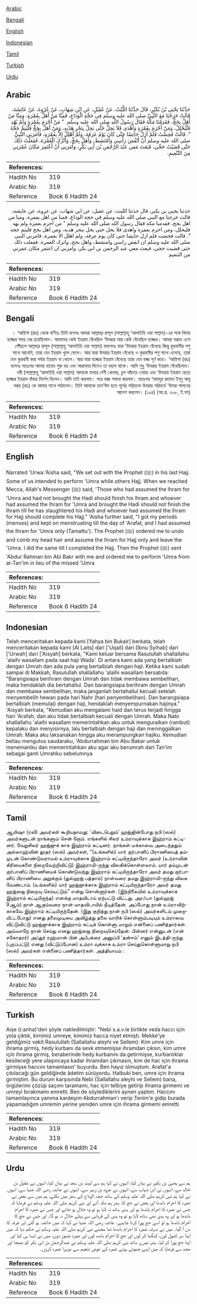[Arabic](#arabic)

[Bengali](#bengali)

[English](#english)

[Indonesian](#indonesian)

[Tamil](#tamil)

[Turkish](#turkish)

[Urdu](#urdu)

## Arabic


<div dir="rtl" lang="ar" style={{fontSize:'larger',backgroundColor:'#f8f9fa',padding:20}}>
حَدَّثَنَا يَحْيَى بْنُ بُكَيْرٍ، قَالَ حَدَّثَنَا اللَّيْثُ، عَنْ عُقَيْلٍ، عَنِ ابْنِ شِهَابٍ، عَنْ عُرْوَةَ، عَنْ عَائِشَةَ، قَالَتْ خَرَجْنَا مَعَ النَّبِيِّ صلى الله عليه وسلم فِي حَجَّةِ الْوَدَاعِ، فَمِنَّا مَنْ أَهَلَّ بِعُمْرَةٍ، وَمِنَّا مَنْ أَهَلَّ بِحَجٍّ، فَقَدِمْنَا مَكَّةَ فَقَالَ رَسُولُ اللَّهِ صلى الله عليه وسلم ‏ "‏ مَنْ أَحْرَمَ بِعُمْرَةٍ وَلَمْ يُهْدِ فَلْيُحْلِلْ، وَمَنْ أَحْرَمَ بِعُمْرَةٍ وَأَهْدَى فَلاَ يَحِلُّ حَتَّى يَحِلَّ بِنَحْرِ هَدْيِهِ، وَمَنْ أَهَلَّ بِحَجٍّ فَلْيُتِمَّ حَجَّهُ ‏"‏‏.‏ قَالَتْ فَحِضْتُ فَلَمْ أَزَلْ حَائِضًا حَتَّى كَانَ يَوْمُ عَرَفَةَ، وَلَمْ أُهْلِلْ إِلاَّ بِعُمْرَةٍ، فَأَمَرَنِي النَّبِيُّ صلى الله عليه وسلم أَنْ أَنْقُضَ رَأْسِي وَأَمْتَشِطَ، وَأُهِلَّ بِحَجٍّ، وَأَتْرُكَ الْعُمْرَةَ، فَفَعَلْتُ ذَلِكَ حَتَّى قَضَيْتُ حَجِّي، فَبَعَثَ مَعِي عَبْدَ الرَّحْمَنِ بْنَ أَبِي بَكْرٍ، وَأَمَرَنِي أَنْ أَعْتَمِرَ مَكَانَ عُمْرَتِي مِنَ التَّنْعِيمِ‏.‏
</div>
<div style={{backgroundColor:'#f8f9fa',padding:20, marginBottom: 10}}><table> <thead> <tr> <th>References:</th> <th></th> </tr> </thead> <tbody><tr><td>Hadith No</td><td>319</td></tr><tr><td>Arabic No</td><td>319</td></tr><tr><td>Reference</td><td>Book 6 Hadith 24</td></tr></tbody></table></div>


<div dir="rtl" lang="ar" style={{fontSize:'larger',backgroundColor:'#f8f9fa',padding:20}}>
حدثنا يحيى بن بكير، قال حدثنا الليث، عن عقيل، عن ابن شهاب، عن عروة، عن عايشة، قالت خرجنا مع النبي صلى الله عليه وسلم في حجة الوداع، فمنا من اهل بعمرة، ومنا من اهل بحج، فقدمنا مكة فقال رسول الله صلى الله عليه وسلم " من احرم بعمرة ولم يهد فليحلل، ومن احرم بعمرة واهدى فلا يحل حتى يحل بنحر هديه، ومن اهل بحج فليتم حجه ". قالت فحضت فلم ازل حايضا حتى كان يوم عرفة، ولم اهلل الا بعمرة، فامرني النبي صلى الله عليه وسلم ان انقض راسي وامتشط، واهل بحج، واترك العمرة، ففعلت ذلك حتى قضيت حجي، فبعث معي عبد الرحمن بن ابي بكر، وامرني ان اعتمر مكان عمرتي من التنعيم
</div>
<div style={{backgroundColor:'#f8f9fa',padding:20, marginBottom: 10}}><table> <thead> <tr> <th>References:</th> <th></th> </tr> </thead> <tbody><tr><td>Hadith No</td><td>319</td></tr><tr><td>Arabic No</td><td>319</td></tr><tr><td>Reference</td><td>Book 6 Hadith 24</td></tr></tbody></table></div>

## Bengali


<div dir="rtl" lang="bn" style={{fontSize:'larger',backgroundColor:'#f8f9fa',padding:20}}>
। ‘আয়িশা (রাঃ) থেকে বর্ণিতঃ তিনি বলেনঃ আমরা আল্লাহ্‌র রাসূল (সাল্লাল্লাহু ‘আলাইহি ওয়া সাল্লাম)-এর সঙ্গে বিদায় হজ্জের সময় বের হয়েছিলাম। আমাদের কেউ ইহরাম বেঁধেছিল ‘উমরার আর কেউ বেঁধেছিল হজ্জের। আমরা মক্কায় এসে পৌঁছলে আল্লাহ্‌র রাসূল (সাল্লাল্লাহু ‘আলাইহি ওয়া সাল্লাম) বললেনঃ যারা ‘উমরার ইহরাম বেঁধেছে কিন্তু কুরবানীর পশু সাথে আনেনি, তারা যেন ইহরাম খুলে ফেলে। আর যারা উমরার ইহরাম বেঁধেছে ও কুরবানীর পশু সাথে এনেছে, তারা যেন কুরবানী করা পর্যন্ত ইহরাম না খোলে। আর যারা হজ্জের ইহরাম বেঁধেছে তারা যেন হজ্জ পূর্ণ করে। ‘আয়িশা (রাঃ) বলেনঃ অতঃপর আমার হায়েয শুরু হয় এবং আরাফার দিনেও তা বহাল থাকে। আমি শুধু ‘উমরার ইহরাম বেঁধেছিলাম। নবী (সাল্লাল্লাহু ‘আলাইহি ওয়া সাল্লাম) আমাকে মাথার বেণী খোলার, চুল আঁচড়ে নেয়ার এবং ‘উমরার ইহরাম ছেড়ে হজ্জের ইহরাম বাঁধার নির্দেশ দিলেন। আমি তাই করলাম। পরে হজ্জ সমাধা করলাম। অতঃপর ‘আবদুর রহমান ইব্‌নু আবূ বক্‌র (রাঃ) কে আমার সাথে পাঠালেন। তিনি আমাকে তান’ঈম হতে পূর্বের পরিত্যক্ত উমরার পরিবর্তে ‘উমরা পালনের আদেশ করলেন। (১৯৪) (আ.প্র. ৩০৮, ই.ফা)
</div>
<div style={{backgroundColor:'#f8f9fa',padding:20, marginBottom: 10}}><table> <thead> <tr> <th>References:</th> <th></th> </tr> </thead> <tbody><tr><td>Hadith No</td><td>319</td></tr><tr><td>Arabic No</td><td>319</td></tr><tr><td>Reference</td><td>Book 6 Hadith 24</td></tr></tbody></table></div>

## English


<div dir="ltr" lang="en" style={{fontSize:'larger',backgroundColor:'#f8f9fa',padding:20}}>
Narrated 'Urwa:'Aisha said, "We set out with the Prophet (ﷺ) in his last Hajj. Some of us intended to perform 'Umra while others Hajj. When we reached Mecca, Allah's Messenger (ﷺ) said, 'Those who had assumed the lhram for 'Umra and had not brought the Hadi should finish his lhram and whoever had assumed the Ihram for 'Umra and brought the Hadi should not finish the Ihram till he has slaughtered his Hadi and whoever had assumed the lhram for Hajj should complete his Hajj." 'Aisha further said, "I got my periods (menses) and kept on menstruating till the day of 'Arafat, and I had assumed the Ihram for 'Umra only (Tamattu'). The Prophet (ﷺ) ordered me to undo and comb my head hair and assume the lhram for Hajj only and leave the 'Umra. I did the same till I completed the Hajj. Then the Prophet (ﷺ) sent 'Abdur Rahman bin Abi Bakr with me and ordered me to perform 'Umra from at-Tan'im in lieu of the missed 'Umra
</div>
<div style={{backgroundColor:'#f8f9fa',padding:20, marginBottom: 10}}><table> <thead> <tr> <th>References:</th> <th></th> </tr> </thead> <tbody><tr><td>Hadith No</td><td>319</td></tr><tr><td>Arabic No</td><td>319</td></tr><tr><td>Reference</td><td>Book 6 Hadith 24</td></tr></tbody></table></div>

## Indonesian


<div dir="ltr" lang="id" style={{fontSize:'larger',backgroundColor:'#f8f9fa',padding:20}}>
Telah menceritakan kepada kami [Yahya bin Bukair] berkata, telah menceritakan kepada kami [Al Laits] dari ['Uqail] dari [Ibnu Syihab] dari ['Urwah] dari ['Aisyah] berkata, "Kami keluar bersama Rasulullah shallallahu 'alaihi wasallam pada saat haji Wada'. Di antara kami ada yang bertalbiah dengan Umrah dan ada pula yang bertalbiah dengan haji. Ketika kami sudah sampai di Makkah, Rasulullah shallallahu 'alaihi wasallam bersabda: "Barangsiapa berihram dengan Umrah dan tidak membawa sembelihan, maka hendaklah dia bertahallul. Dan barangsiapa berihram dengan Umrah dan membawa sembelihan, maka janganlah bertahallul kecuali setelah menyembelih hewan pada hari Nahr (hari penyembelihan). Dan barangsiapa bertalbiah (memulai) dengan haji, hendaklah menyempurnakan hajinya." 'Aisyah berkata, "Kemudian aku mengalami haid dan terus terjadi hingga hari 'Arafah, dan aku tidak bertalbiah kecuali dengan Umrah. Maka Nabi shallallahu 'alaihi wasallam memerintahkan aku untuk menguraikan (rambut) kepalaku dan menyisirnya, lalu bertalbiah dengan haji dan meninggalkan Umrah. Maka aku laksanakan hingga aku merampungkan hajiku. Kemudian beliau mengutus saudaraku, 'Abdurrahman bin Abu Bakar untuk menemaniku dan memerintahkan aku agar aku berumrah dari Tan'im sebagai ganti Umrahku sebelumnya
</div>
<div style={{backgroundColor:'#f8f9fa',padding:20, marginBottom: 10}}><table> <thead> <tr> <th>References:</th> <th></th> </tr> </thead> <tbody><tr><td>Hadith No</td><td>319</td></tr><tr><td>Arabic No</td><td>319</td></tr><tr><td>Reference</td><td>Book 6 Hadith 24</td></tr></tbody></table></div>

## Tamil


<div dir="ltr" lang="ta" style={{fontSize:'larger',backgroundColor:'#f8f9fa',padding:20}}>
ஆயிஷா (ரலி) அவர்கள் கூறியதாவது: ‘விடைபெறும்’ ஹஜ்ஜின்போது நபி (ஸல்) அவர்களுடன் நாங்களும் சென் றோம். எங்களில் சிலர் உம்ராவுக்காக இஹ்ராம் கட்டினர். வேறுசிலர் ஹஜ்ஜுக் காக இஹ்ராம் கட்டினர். நாங்கள் மக்காவை அடைந்ததும் அல்லாஹ்வின் தூதர் (ஸல்) அவர்கள், “(உங்களில்) யார் குர்பானிப் பிராணியைத் தம்முடன் கொண்டுவராமல் உம்ராவுக்காக இஹ்ராம் கட்டியிருந்தாரோ அவர் (உம்ராவின் கிரியைகளை நிறைவேற்றிவிட்டு) இஹ்ராமி-ருந்து விலகிக்கொள்ளலாம். யார் தம்முடன் குர்பானிப் பிராணியைக் கொண்டுவந்து இஹ்ராம் கட்டியிருந்தாரோ அவர் தமது குர்பானிப் பிராணியை அறுக்கும் (துல்ஹஜ் பத்தாம்) நாள்வரை தமது இஹ்ராமி-ருந்து விலக வேண்டாம். (உங்களில்) யார் ஹஜ்ஜுக்காக இஹ்ராம் கட்டியிருந்தாரோ அவர் தமது ஹஜ்ஜை நிறைவு செய்யட்டும்” என்று சொன்னார்கள். (இந்நிலையில் உம்ராவுக்காக இஹ்ராம் கட்டியிருந்த) எனக்கு மாதவிடாய் ஏற்பட்டு விட்டது. அரஃபா (துல்ஹஜ் 9ஆம்) நாள் ஆகும்வரை நான் மாதவிடாயில் நீடித்தேன். அப்போது நான் உம்ராவிற்காகவே இஹ்ராம் கட்டியிருந்தேன். (இது குறித்து நான் நபி (ஸல்) அவர்களிடம் முறையிட்டபோது) எனது தலைமுடியை அவிழ்த்து தலை வாரிக் கொள்ளும்படியும் உம்ராவை விட்டுவிட்டு ஹஜ்ஜுக்காக இஹ்ராம் கட்டிக் கொள்ளு மாறும் என்னைப் பணித்தார்கள். அவ்வாறே நான் செய்து எனது ஹஜ்ஜை நிறைவுசெய்தேன். பின்னர் என்னுடன் (என் சகோதரர்) அப்துர் ரஹ்மான் பின் அபீபக்ரை அனுப்பி ‘தன்ஈம்’ எனும் இடத்தி-ருந்து (புறப்பட்டு) எனது (விட்டுப்போன) உம்ரா வுக்காக உம்ரா செய்துகொள்ளுமாறு நபி (ஸல்) அவர்கள் என்னைப் பணித்தார்கள். அத்தியாயம் :
</div>
<div style={{backgroundColor:'#f8f9fa',padding:20, marginBottom: 10}}><table> <thead> <tr> <th>References:</th> <th></th> </tr> </thead> <tbody><tr><td>Hadith No</td><td>319</td></tr><tr><td>Arabic No</td><td>319</td></tr><tr><td>Reference</td><td>Book 6 Hadith 24</td></tr></tbody></table></div>

## Turkish


<div dir="ltr" lang="tr" style={{fontSize:'larger',backgroundColor:'#f8f9fa',padding:20}}>
Aişe (r.anha)'den şöyle nakledilmiştir: "Nebi s.a.v.le birlikte veda haccı için yola çıktık, kimimiz umreye, kimimiz hacca niyet etmişti. Mekke'ye geldiğimiz vakit Rasulullah (Sallallahu aleyhi ve Sellem): Kim umre için ihrama girmiş, hedy kurbanı da sevk etmemişse ihramdan çıksın, kim umre için ihrama girmiş, beraberinde hedy kurbanını da getirmişse, kurbanlıklar kesileceği yere ulaşıncaya kadar ihramdan çıkmasın, kim de hac için ihrama girmişse haccını tamamlasın' buyurdu. Ben hayız olmuştum. Arafat'a çıkılacağı gün geldiğinde âdetim sürüyordu. Halbuki ben, umre için ihrama girmiştim. Bu durum karşısında Nebi (Sallallahu aleyhi ve Sellem) bana, örgülerimi çözüp saçımı taramamı, hac için telbiye getirip ihrama girmemi ve umreyi bırakmamı emretti. Ben de söylediklerini aynen yaptım. Haccını tamamlayınca yanıma kardeşim Abdurrahman'ı verip Tenim'e gidip burada yapamadığım umremin yerine yeniden umre için ihrama girmemi emretti
</div>
<div style={{backgroundColor:'#f8f9fa',padding:20, marginBottom: 10}}><table> <thead> <tr> <th>References:</th> <th></th> </tr> </thead> <tbody><tr><td>Hadith No</td><td>319</td></tr><tr><td>Arabic No</td><td>319</td></tr><tr><td>Reference</td><td>Book 6 Hadith 24</td></tr></tbody></table></div>

## Urdu


<div dir="rtl" lang="ur" style={{fontSize:'larger',backgroundColor:'#f8f9fa',padding:20}}>
ہم سے یحییٰ بن بکیر نے بیان کیا، انہوں نے کہا ہم سے لیث بن سعد نے بیان کیا، انہوں نے عقیل بن خالد سے، انہوں نے ابن شہاب سے، انہوں نے عروہ بن زبیر سے، انہوں نے عائشہ رضی اللہ عنہا سے، انہوں نے کہا ہم نبی کریم صلی اللہ علیہ وسلم کے ساتھ حجۃ الوداع کے سفر میں نکلے، ہم میں سے بعض نے عمرہ کا احرام باندھا اور بعض نے حج کا، پھر ہم مکہ آئے اور نبی کریم صلی اللہ علیہ وسلم نے فرمایا کہ جس نے عمرہ کا احرام باندھا ہو اور ہدی ساتھ نہ لایا ہو تو وہ حلال ہو جائے اور جس نے عمرہ کا احرام باندھا ہو اور وہ ہدی بھی ساتھ لایا ہو تو وہ ہدی کی قربانی سے پہلے حلال نہ ہو گا۔ اور جس نے حج کا احرام باندھا ہو تو اسے حج پورا کرنا چاہیے۔ عائشہ رضی اللہ عنہا نے کہا کہ میں حائضہ ہو گئی اور عرفہ کا دن آ گیا۔ میں نے صرف عمرہ کا احرام باندھا تھا مجھے نبی کریم صلی اللہ علیہ وسلم نے حکم دیا کہ میں اپنا سر کھول لوں، کنگھا کر لوں اور حج کا احرام باندھ لوں اور عمرہ چھوڑ دوں، میں نے ایسا ہی کیا اور اپنا حج پورا کر لیا۔ پھر میرے ساتھ نبی کریم صلی اللہ علیہ وسلم نے عبدالرحمٰن بن ابی بکر کو بھیجا اور مجھ سے فرمایا کہ میں اپنے چھوٹے ہوئے عمرہ کے عوض تنعیم سے دوسرا عمرہ کروں۔
</div>
<div style={{backgroundColor:'#f8f9fa',padding:20, marginBottom: 10}}><table> <thead> <tr> <th>References:</th> <th></th> </tr> </thead> <tbody><tr><td>Hadith No</td><td>319</td></tr><tr><td>Arabic No</td><td>319</td></tr><tr><td>Reference</td><td>Book 6 Hadith 24</td></tr></tbody></table></div>